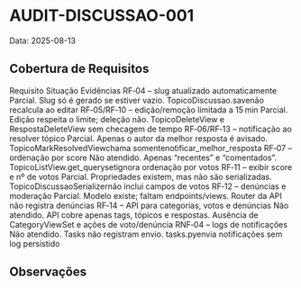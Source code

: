 # AUDIT-DISCUSSAO-001

Data: 2025-08-13

## Cobertura de Requisitos

Requisito	Situação	Evidências
RF‑04 – slug atualizado automaticamente	Parcial. Slug só é gerado se estiver vazio.	TopicoDiscussao.savenão recalcula ao editar
RF‑05/RF‑10 – edição/remoção limitada a 15 min	Parcial. Edição respeita o limite; deleção não.	TopicoDeleteView e RespostaDeleteView sem checagem de tempo
RF‑06/RF‑13 – notificação ao resolver tópico	Parcial. Apenas o autor da melhor resposta é avisado.	TopicoMarkResolvedViewchama somentenotificar_melhor_resposta
RF‑07 – ordenação por score	Não atendido. Apenas “recentes” e “comentados”.	TopicoListView.get_querysetignora ordenação por votos
RF‑11 – exibir score e nº de votos	Parcial. Propriedades existem, mas não são serializadas.	TopicoDiscussaoSerializernão inclui campos de votos
RF‑12 – denúncias e moderação	Parcial. Modelo existe; faltam endpoints/views.	Router da API não registra denúncias
RF‑14 – API para categorias, votos e denúncias	Não atendido. API cobre apenas tags, tópicos e respostas.	Ausência de CategoryViewSet e ações de voto/denúncia
RNF‑04 – logs de notificações	Não atendido. Tasks não registram envio.	tasks.pyenvia notificações sem log persistido

## Observações